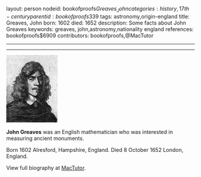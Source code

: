 layout: person
nodeid: bookofproofs$Greaves_John
categories: history,17th-century
parentid: bookofproofs$339
tags: astronomy,origin-england
title: Greaves, John
born: 1602
died: 1652
description: Some facts about John Greaves
keywords: greaves, john,astronomy,nationality england
references: bookofproofs$6909
contributors: bookofproofs,@MacTutor

---


---

![Greaves_John.jpg](https://github.com/bookofproofs/bookofproofs.github.io/blob/main/_sources/_assets/images/portraits/Greaves_John.jpg?raw=true)

**John Greaves** was an English mathematician who was interested in measuring ancient monuments.

Born 1602 Alresford, Hampshire, England. Died 8 October 1652 London, England.


View full biography at [MacTutor](https://mathshistory.st-andrews.ac.uk/Biographies/Greaves_John/).
